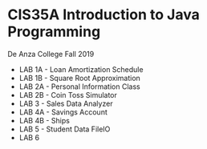 # CIS35A Introduction to Java Programming
De Anza College Fall 2019

* LAB 1A - Loan Amortization Schedule
* LAB 1B - Square Root Approximation
* LAB 2A - Personal Information Class
* LAB 2B - Coin Toss Simulator
* LAB 3 - Sales Data Analyzer
* LAB 4A - Savings Account
* LAB 4B - Ships
* LAB 5 - Student Data FileIO
* LAB 6
